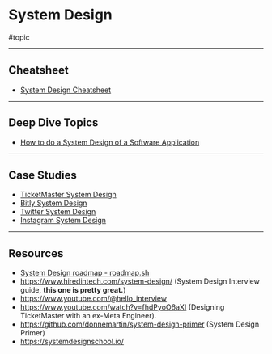 # System Design

#topic 

---
## Cheatsheet

- [System Design Cheatsheet](system-design-cheatsheet.md)

---
## Deep Dive Topics

- [How to do a System Design of a Software Application](how-to-do-a-system-design.md)

---
## Case Studies

- [TicketMaster System Design](system-design-ticketmaster.md)
- [Bitly System Design](system-design-bitly)
- [Twitter System Design](system-design-twitter.md)
- [Instagram System Design](system-design-instagram.md)

---
## Resources

- [System Design roadmap - roadmap.sh](https://roadmap.sh/system-design)
- https://www.hiredintech.com/system-design/ (System Design Interview guide, **this one is pretty great.**)
- https://www.youtube.com/@hello_interview
- https://www.youtube.com/watch?v=fhdPyoO6aXI (Designing TicketMaster with an ex-Meta Engineer).
- https://github.com/donnemartin/system-design-primer (System Design Primer)
- https://systemdesignschool.io/